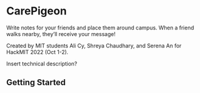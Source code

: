 # CarePigeon

Write notes for your friends and place them around campus. When a friend walks nearby, they’ll receive your message! 

Created by MIT students Ali Cy, Shreya Chaudhary, and Serena An for HackMIT 2022 (Oct 1-2).

Insert technical description?

## Getting Started
